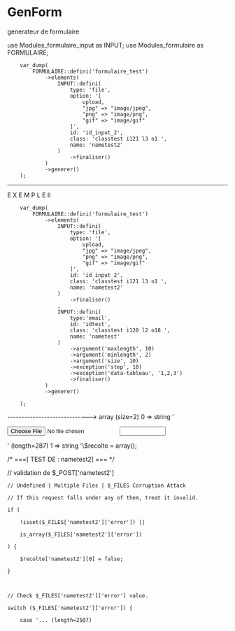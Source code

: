 # GenForm
generateur de formulaire


use Modules_formulaire_input as INPUT;
use Modules_formulaire as FORMULAIRE;

        var_dump(
            FORMULAIRE::defini('formulaire_test')
                ->elements(
                    INPUT::defini(
                        type: 'file',
                        option: '[
                            upload,
                            "jpg" => "image/jpeg",
                            "png" => "image/png",
                            "gif" => "image/gif"
                        ]',
                        id: 'id_input_2',
                        class: 'classtest i121 l3 o1 ',
                        name: 'nametest2'
                    )
                        ->finaliser()
                )
                ->generer()
        );

----------------------
E X E M P L E II

        var_dump(
            FORMULAIRE::defini('formulaire_test')
                ->elements(
                    INPUT::defini(
                        type: 'file',
                        option: '[
                            upload,
                            "jpg" => "image/jpeg",
                            "png" => "image/png",
                            "gif" => "image/gif"
                        ]',
                        id: 'id_input_2',
                        class: 'classtest i121 l3 o1 ',
                        name: 'nametest2'
                    )
                        ->finaliser()
                    ,
                    INPUT::defini(
                        type:'email',
                        id: 'idtest',
                        class: 'classtest i120 l2 o18 ',
                        name: 'nametest'
                    )
                        ->argument('maxlength', 10)
                        ->argument('minlength', 2)
                        ->argument('size', 10)
                        ->exception('step', 10)
                        ->exception('data-tableau', '1,2,3')
                        ->finaliser()
                )
                ->generer()

        );




----------------------------->
array (size=2)
  0 => string '<form action="formulaire_test" post="post">

<input type="file" id="id_input_2" class="classtest i121 l3 o1 " name="nametest2">

<input type="email" id="idtest" class="classtest i120 l2 o18 " name="nametest" maxlength="10" minlength="2" size="10" step="10" data-tableau="1,2,3">

</form>' (length=287)
  1 => string '\$recolte = array();

/* ===[ TEST DE : nametest2] === */



// validation de $_POST['nametest2'] 



    // Undefined | Multiple Files | $_FILES Corruption Attack

    // If this request falls under any of them, treat it invalid.

    if (

        !isset($_FILES['nametest2']['error']) ||

        is_array($_FILES['nametest2']['error'])

    ) {

        $recolte['nametest2'][0] = false;

    }



    // Check $_FILES['nametest2']['error'] value.

    switch ($_FILES['nametest2']['error']) {

        case '... (length=2507)

